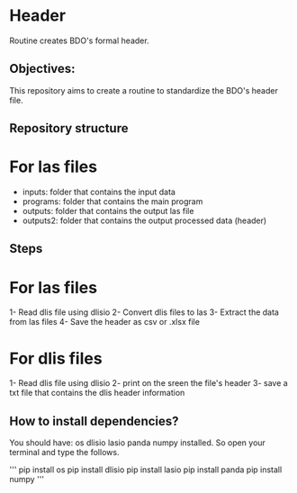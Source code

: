 # Header
Routine creates BDO's formal header.


## Objectives:
This repository aims to create a routine to standardize the BDO's header file.

## Repository structure
# For las files
* inputs: folder that contains the input data
* programs: folder that contains the main program
* outputs: folder that contains the output las file
* outputs2: folder that contains the output processed data (header)


## Steps
# For las files
1- Read dlis file using dlisio 
2- Convert dlis files to las 
3- Extract the data from las files 
4- Save the header as csv or .xlsx file 



# For dlis files
1- Read dlis file using dlisio 
2- print on the sreen the file's header 
3- save a txt file that contains the dlis header information 


## How to install dependencies?

You should have:
              os 
              dlisio 
              lasio 
              panda 
              numpy 
                    installed. 
So open your terminal and type the follows.
              
'''
pip install os 
pip install dlisio 
pip install lasio 
pip install panda 
pip install numpy 
'''
